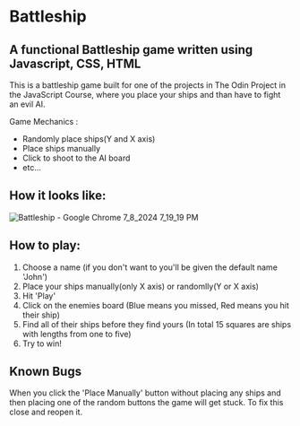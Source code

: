 # Battleship
## A functional Battleship game written using Javascript, CSS, HTML

This is a battleship game built for one of the projects in The Odin Project in the JavaScript Course, where you place your ships and than have to fight an evil AI.

Game Mechanics :
* Randomly place ships(Y and X axis)
* Place ships manually
* Click to shoot to the AI board
* etc...

## How it looks like:
![Battleship - Google Chrome 7_8_2024 7_19_19 PM](https://github.com/Orion-Barjamaj/Battleship/assets/159716512/30bd60c0-ae82-4e30-920a-b68086569adc)

## How to play:

1) Choose a name (if you don't want to you'll be given the default name 'John')
2) Place your ships manually(only X axis) or randomlly(Y or X axis)
3) Hit 'Play'
4) Click on the enemies board (Blue means you missed, Red means you hit their ship)
5) Find all of their ships before they find yours (In total 15 squares are ships with lengths from one to five)
6) Try to win!

## Known Bugs
When you click the 'Place Manually' button without placing any ships and then placing one of the random buttons the game will get stuck. To fix this close and reopen it.
